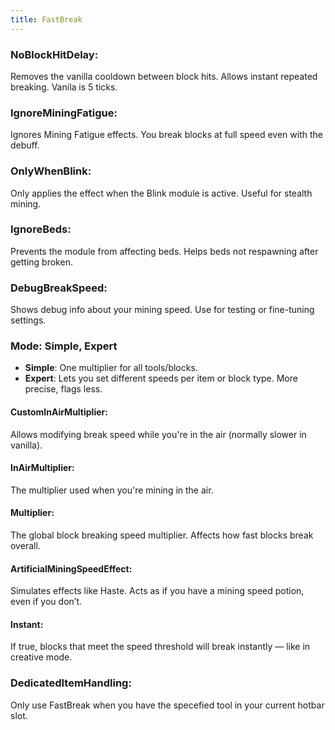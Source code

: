 ```yaml
---
title: FastBreak
---
```


### NoBlockHitDelay:  
Removes the vanilla cooldown between block hits. Allows instant repeated breaking. Vanila is 5 ticks.

### IgnoreMiningFatigue:  
Ignores Mining Fatigue effects. You break blocks at full speed even with the debuff.

### OnlyWhenBlink:  
Only applies the effect when the Blink module is active. Useful for stealth mining.

### IgnoreBeds:  
Prevents the module from affecting beds. Helps beds not respawning after getting broken.

### DebugBreakSpeed:  
Shows debug info about your mining speed. Use for testing or fine-tuning settings.

### Mode: Simple, Expert  
- **Simple**: One multiplier for all tools/blocks.  
- **Expert**: Lets you set different speeds per item or block type. More precise, flags less.

#### CustomInAirMultiplier:  
Allows modifying break speed while you're in the air (normally slower in vanilla).

#### InAirMultiplier:  
The multiplier used when you're mining in the air.

#### Multiplier:  
The global block breaking speed multiplier. Affects how fast blocks break overall.

#### ArtificialMiningSpeedEffect:  
Simulates effects like Haste. Acts as if you have a mining speed potion, even if you don’t.

#### Instant:  
If true, blocks that meet the speed threshold will break instantly — like in creative mode.

### DedicatedItemHandling:
Only use FastBreak when you have the specefied tool in your current hotbar slot.